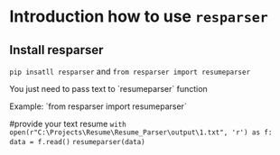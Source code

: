 # Introduction how to use `resparser`

## Install resparser
`pip insatll resparser`
and `from resparser import resumeparser`

<p>You just need to pass text to `resumeparser` function  </p>

<p>Example:
`from resparser import resumeparser`

#provide your text resume 
`with open(r"C:\Projects\Resume\Resume_Parser\output\1.txt", 'r') as f:   
    data = f.read()`
`resumeparser(data)`

</p>